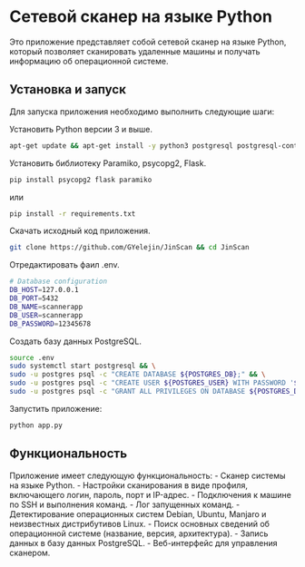 # Сетевой сканер на языке Python

Это приложение представляет собой сетевой сканер на языке Python, который позволяет сканировать удаленные машины и получать информацию об операционной системе.

## Установка и запуск

Для запуска приложения необходимо выполнить следующие шаги:

Установить Python версии 3 и выше.

```bash
apt-get update && apt-get install -y python3 postgresql postgresql-contrib
```

Установить библиотеку Paramiko, psycopg2, Flask.

```bash
pip install psycopg2 flask paramiko
```

или

```bash
pip install -r requirements.txt
```

Скачать исходный код приложения.

```bash
git clone https://github.com/GYelejin/JinScan && cd JinScan
```

Отредактировать фаил .env.

```bash
# Database configuration
DB_HOST=127.0.0.1
DB_PORT=5432
DB_NAME=scannerapp
DB_USER=scannerapp
DB_PASSWORD=12345678
```


Создать базу данных PostgreSQL.

```bash
source .env
sudo systemctl start postgresql && \
sudo -u postgres psql -c "CREATE DATABASE ${POSTGRES_DB};" && \
sudo -u postgres psql -c "CREATE USER ${POSTGRES_USER} WITH PASSWORD '${mysecretpassword}';" && \
sudo -u postgres psql -c "GRANT ALL PRIVILEGES ON DATABASE ${POSTGRES_DB} TO ${POSTGRES_USER};"
```

Запустить приложение:

```bash
python app.py
```

## Функциональность

Приложение имеет следующую функциональность:
    - Cканер системы на языке Python.
    - Настройки сканирования в виде профиля, включающего логин, пароль, порт и IP-адрес.
    - Подключения к машине по SSH и выполнения команд.
    - Лог запущенных команд.
    - Детектирование операционных систем Debian, Ubuntu, Manjaro и неизвестных дистрибутивов Linux.
    - Поиск основных сведений об операционной системе (название, версия, архитектура).
    - Запись данных в базу данных PostgreSQL.
    - Веб-интерфейс для управления сканером.
